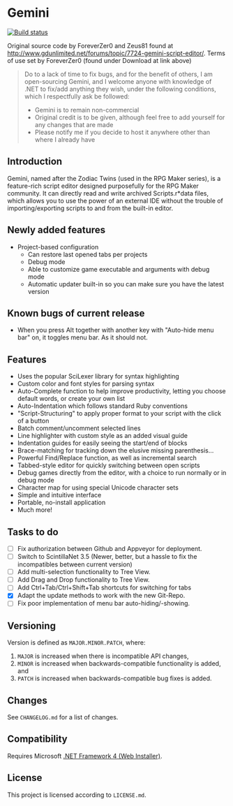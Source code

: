 # Gemini

[![Build status](https://ci.appveyor.com/api/projects/status/id45425lg618yc22?svg=true)](https://ci.appveyor.com/project/revam/gemini)

Original source code by ForeverZer0 and Zeus81 found at http://www.gdunlimited.net/forums/topic/7724-gemini-script-editor/.
Terms of use set by ForeverZer0 (found under Download at link above)

> Do to a lack of time to fix bugs, and for the benefit of others, I am open-sourcing Gemini, and I welcome anyone with knowledge of .NET to fix/add anything they wish, under the following conditions, which I respectfully ask be followed:
> - Gemini is to remain non-commercial
> - Original credit is to be given, although feel free to add yourself for any changes that are made
> - Please notify me if you decide to host it anywhere other than where I already have

## Introduction

Gemini, named after the Zodiac Twins (used in the RPG Maker series), is a feature-rich script editor designed purposefully for the RPG Maker community. It can directly read and write archived Scripts.r*data files, which allows you to use the power of an external IDE without the trouble of importing/exporting scripts to and from the built-in editor.


## Newly added features

- Project-based configuration
  - Can restore last opened tabs per projects
  - Debug mode
  - Able to customize game executable and arguments with debug mode
  - Automatic updater built-in so you can make sure you have the latest version

## Known bugs of current release

- When you press Alt together with another key with "Auto-hide menu bar" on,
it toggles menu bar. As it should not.

## Features

- Uses the popular SciLexer library for syntax highlighting
- Custom color and font styles for parsing syntax
- Auto-Complete function to help improve productivity, letting you choose default words, or create your own list
- Auto-Indentation which follows standard Ruby conventions
- "Script-Structuring" to apply proper format to your script with the click of a button
- Batch comment/uncomment selected lines
- Line highlighter with custom style as an added visual guide
- Indentation guides for easily seeing the start/end of blocks
- Brace-matching for tracking down the elusive missing parenthesis...
- Powerful Find/Replace function, as well as incremental search
- Tabbed-style editor for quickly switching between open scripts
- Debug games directly from the editor, with a choice to run normally or in debug mode
- Character map for using special Unicode character sets
- Simple and intuitive interface
- Portable, no-install application
- Much more!

## Tasks to do

- [ ] Fix authorization between Github and Appveyor for deployment.
- [ ] Switch to ScintillaNet 3.5 (Newer, better, but a hassle to fix the incompatibles between current version)
- [ ] Add multi-selection functionality to Tree View.
- [ ] Add Drag and Drop functionality to Tree View.
- [ ] Add Ctrl+Tab/Ctrl+Shift+Tab shortcuts for switching for tabs
- [x] Adapt the update methods to work with the new Git-Repo.
- [ ] Fix poor implementation of menu bar auto-hiding/-showing.

## Versioning
Version is defined as `MAJOR.MINOR.PATCH`, where:

1. `MAJOR` is increased when there is incompatible API changes,
2. `MINOR` is increased when backwards-compatible functionality is added, and
3. `PATCH` is increased when backwards-compatible bug fixes is added.

## Changes

See `CHANGELOG.md` for a list of changes.

## Compatibility
Requires Microsoft [.NET Framework 4 (Web Installer)](http://www.microsoft.com/en-us/download/details.aspx?id=17851).

## License
This project is licensed according to `LICENSE.md`.
